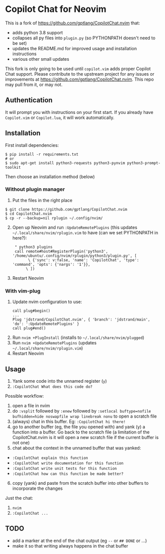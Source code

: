 # Copilot Chat for Neovim

This is a fork of https://github.com/gptlang/CopilotChat.nvim that:
* adds python 3.8 support
* collapses all py files into `plugin.py` (so PYTHONPATH doesn't need to be
  set)
* updates the README.md for improved usage and installation instructions
* various other small updates

This fork is only going to be used until `copilot.vim` adds proper Copilot Chat
support. Please contribute to the upstream project for any issues or
improvements at https://github.com/gptlang/CopilotChat.nvim. This repo may pull
from it, or may not.


## Authentication

It will prompt you with instructions on your first start. If you already have `Copilot.vim` or `Copilot.lua`, it will work automatically.

## Installation

First install dependencies:
```
$ pip install -r requirements.txt
# or
$ sudo apt-get install python3-requests python3-pynvim python3-prompt-toolkit
```

Then choose an installation method (below)


### Without plugin manager

1. Put the files in the right place
```
$ git clone https://github.com/gptlang/CopilotChat.nvim
$ cd CopilotChat.nvim
$ cp -r --backup=nil rplugin ~/.config/nvim/
```
2. Open up Neovim and run `:UpdateRemotePlugins` (this updates
   `~/.local/share/nvim/rplugin.vim` to have (can we set PYTHONPATH in here?):
   ```
    " python3 plugins
    call remote#host#RegisterPlugin('python3', '/home/ubuntu/.config/nvim/rplugin/python3/plugin.py', [
          \ {'sync': v:false, 'name': 'CopilotChat', 'type': 'command', 'opts': {'nargs': '1'}},
         \ ])
   ```
3. Restart Neovim


### With vim-plug

1. Update nvim configuration to use:
    ```
    call plug#begin()
    ...
    Plug 'jdstrand/CopilotChat.nvim', { 'branch': 'jdstrand/main', 'do': ':UpdateRemotePlugins' }
    call plug#end()
    ```
2. Run `nvim +PlugInstall` (installs to `~/.local/share/nvim/plugged`)
3. Run `nvim +UpdateRemotePlugins` (updates `~/.local/share/nvim/rplugin.vim`)
4. Restart Neovim


## Usage

1. Yank some code into the unnamed register (`y`)
2. `:CopilotChat What does this code do?`

Possible workflow:

1. open a file in nvim
2. do `:vsplit` followed by `:enew` followed by `:setlocal buftype=nofile bufhidden=hide noswapfile wrap linebreak nonu` to open a scratch file
3. (always) chat in this buffer. Eg: `:CopilotChat hi there!`
4. go to another buffer (eg, the file you opened with) and yank (y) a function into a buffer. Go back to the scratch file (a limitation of the CopilotChat.nvim is it will open a new scratch file if the current buffer is not one)
5. chat about the context in the unnamed buffer that was yanked:
  * `:CopilotChat explain this function`
  * `:CopilotChat write documentation for this function`
  * `:CopilotChat write unit tests for this function`
  * `:CopilotChat how can this function be made better?`
6. copy (yank) and paste from the scratch buffer into other buffers to incorporate the changes

Just the chat:
1. `nvim`
2. `:CopilotChat ...`


## TODO

* add a marker at the end of the chat output (eg `--` or `## DONE` or ...)
* make it so that writing always happens in the chat buffer
